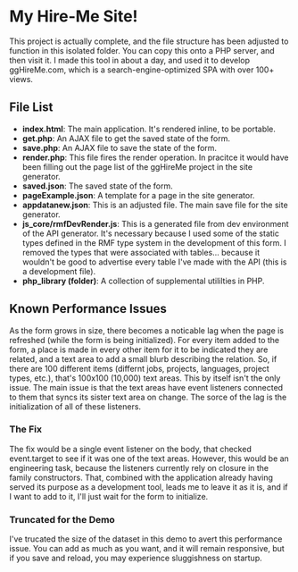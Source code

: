 <h1>My Hire-Me Site!</h1>
<p> 
This project is actually complete, and the file structure has been 
adjusted to function in this isolated folder. You can copy this onto a PHP server, and then visit it.
I made this tool in about a day, and used it to develop ggHireMe.com, 
which is a search-engine-optimized SPA with over 100+ views.

</p> 
<h2>File List</h2>
<ul>
	<li><b>index.html</b>: The main application. It's rendered inline, to be portable.</li>
	<li><b>get.php</b>: An AJAX file to get the saved state of the form.</li>
	<li><b>save.php</b>: An AJAX file to save the state of the form.</li>
	<li><b>render.php</b>: This file fires the render operation. In pracitce it would have been filling out the page list of the ggHireMe project in the site generator.</li>
	<li><b>saved.json</b>: The saved state of the form.</li>
	<li><b>pageExample.json</b>: A template for a page in the site generator.</li>
	<li><b>appdatanew.json</b>: This is an adjusted file. The main save file for the site generator.</li>
	<li><b>js_core/rmfDevRender.js</b>: This is a generated file from dev environment of the API generator. 
	It's necessary because I used some of the static types defined in the RMF type system in the development of this form.
	I removed the types that were associated with tables... because it wouldn't be good to advertise every table I've made with the API (this is a development file).</li>
	<li><b>php_library (folder)</b>: A collection of supplemental utililties in PHP.</li>
</ul>
<h2>Known Performance Issues</h2>
<p>
	As the form grows in size, there becomes a noticable lag when the page is refreshed (while the form is being initialized). 
	For every item added to the form, a place is made in every other item for it to be indicated they are related, and a text area to add a small blurb describing the relation.
	So, if there are 100 different items (differnt jobs, projects, languages, project types, etc.), that's 100x100 (10,000) text areas.
	This by itself isn't the only issue. The main issue is that the text areas have event listeners connected to them that syncs its sister text area on change. 
	The sorce of the lag is the initialization of all of these listeners. 
	
</p>
<h3>The Fix</h3>
<p>
	The fix would be a single event listener on the body, 
	that checked event.target to see if it was one of the text areas. However,
	this would be an engineering task, because the listeners currently rely on closure in the family constructors.
	That, combined with the application already having served its purpose as a development tool, 
	leads me to leave it as it is, and if I want to add to it, I'll just wait for the form to initialize.
	
</p>
<h3>Truncated for the Demo</h3>
<p>
	I've trucated the size of the dataset in this demo to avert this performance issue. 
	You can add as much as you want, and it will remain responsive, 
	but if you save and reload, you may experience sluggishness on startup.
</p>
